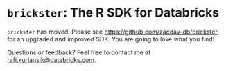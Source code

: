 # `brickster`: The R SDK for Databricks

`brickster` has moved!  Please see https://github.com/zacdav-db/brickster for an upgraded and improved SDK.  You are going to love what you find!


Questions or feedback? Feel free to contact me at <rafi.kurlansik@databricks.com>.
